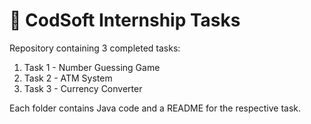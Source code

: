 # 🚀 CodSoft Internship Tasks

Repository containing 3 completed tasks:

1. Task 1 - Number Guessing Game
2. Task 2 - ATM System
3. Task 3 - Currency Converter

Each folder contains Java code and a README for the respective task.
